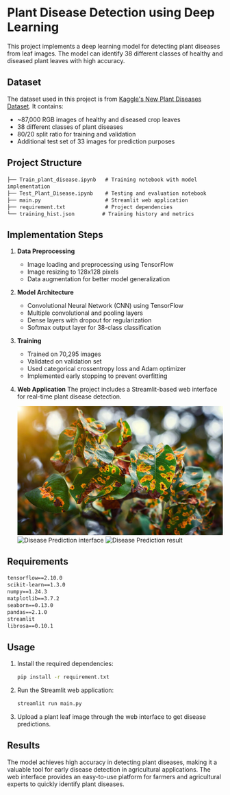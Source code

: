 # Plant Disease Detection using Deep Learning

This project implements a deep learning model for detecting plant diseases from leaf images. The model can identify 38 different classes of healthy and diseased plant leaves with high accuracy.

## Dataset

The dataset used in this project is from [Kaggle's New Plant Diseases Dataset](https://www.kaggle.com/datasets/vipoooool/new-plant-diseases-dataset). It contains:
- ~87,000 RGB images of healthy and diseased crop leaves
- 38 different classes of plant diseases
- 80/20 split ratio for training and validation
- Additional test set of 33 images for prediction purposes

## Project Structure

```
├── Train_plant_disease.ipynb   # Training notebook with model implementation
├── Test_Plant_Disease.ipynb    # Testing and evaluation notebook
├── main.py                     # Streamlit web application
├── requirement.txt             # Project dependencies
└── training_hist.json         # Training history and metrics
```

## Implementation Steps

1. **Data Preprocessing**
   - Image loading and preprocessing using TensorFlow
   - Image resizing to 128x128 pixels
   - Data augmentation for better model generalization

2. **Model Architecture**
   - Convolutional Neural Network (CNN) using TensorFlow
   - Multiple convolutional and pooling layers
   - Dense layers with dropout for regularization
   - Softmax output layer for 38-class classification

3. **Training**
   - Trained on 70,295 images
   - Validated on validation set
   - Used categorical crossentropy loss and Adam optimizer
   - Implemented early stopping to prevent overfitting

4. **Web Application**
   The project includes a Streamlit-based web interface for real-time plant disease detection.

   ![Web App Interface](home_page.jpeg)
   ![Disease Prediction interface](https://github.com/user-attachments/assets/ca4d65cd-3983-49ce-baf0-936ebb60dc23)
   ![Disease Prediction result](https://github.com/user-attachments/assets/89296006-1213-4860-a0d1-169720a5ca3b)

## Requirements

```
tensorflow==2.10.0
scikit-learn==1.3.0
numpy==1.24.3
matplotlib==3.7.2
seaborn==0.13.0
pandas==2.1.0
streamlit
librosa==0.10.1
```

## Usage

1. Install the required dependencies:
   ```bash
   pip install -r requirement.txt
   ```

2. Run the Streamlit web application:
   ```bash
   streamlit run main.py
   ```

3. Upload a plant leaf image through the web interface to get disease predictions.

## Results

The model achieves high accuracy in detecting plant diseases, making it a valuable tool for early disease detection in agricultural applications. The web interface provides an easy-to-use platform for farmers and agricultural experts to quickly identify plant diseases.
